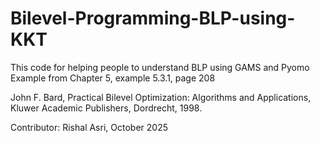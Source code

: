# Bilevel-Programming-BLP-using-KKT
This code for helping people to understand BLP using GAMS and Pyomo
Example from Chapter 5, example 5.3.1, page 208

John F. Bard, Practical Bilevel Optimization: Algorithms and Applications,
Kluwer Academic Publishers, Dordrecht, 1998.

Contributor: Rishal Asri, October 2025
